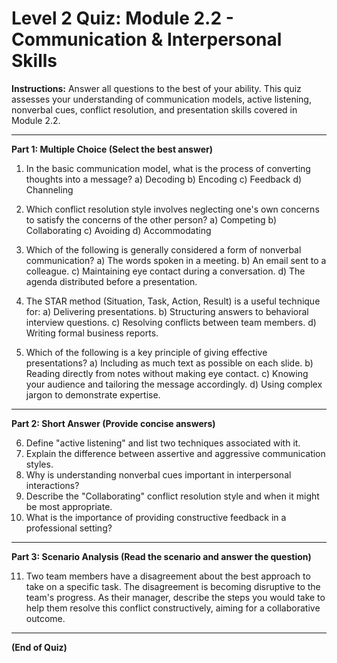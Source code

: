 # Level 2 Quiz: Module 2.2 - Communication & Interpersonal Skills

**Instructions:** Answer all questions to the best of your ability. This quiz assesses your understanding of communication models, active listening, nonverbal cues, conflict resolution, and presentation skills covered in Module 2.2.

---

**Part 1: Multiple Choice (Select the best answer)**

1.  In the basic communication model, what is the process of converting thoughts into a message?
    a) Decoding
    b) Encoding
    c) Feedback
    d) Channeling

2.  Which conflict resolution style involves neglecting one's own concerns to satisfy the concerns of the other person?
    a) Competing
    b) Collaborating
    c) Avoiding
    d) Accommodating

3.  Which of the following is generally considered a form of nonverbal communication?
    a) The words spoken in a meeting.
    b) An email sent to a colleague.
    c) Maintaining eye contact during a conversation.
    d) The agenda distributed before a presentation.

4.  The STAR method (Situation, Task, Action, Result) is a useful technique for:
    a) Delivering presentations.
    b) Structuring answers to behavioral interview questions.
    c) Resolving conflicts between team members.
    d) Writing formal business reports.

5.  Which of the following is a key principle of giving effective presentations?
    a) Including as much text as possible on each slide.
    b) Reading directly from notes without making eye contact.
    c) Knowing your audience and tailoring the message accordingly.
    d) Using complex jargon to demonstrate expertise.

---

**Part 2: Short Answer (Provide concise answers)**

6.  Define "active listening" and list two techniques associated with it.
7.  Explain the difference between assertive and aggressive communication styles.
8.  Why is understanding nonverbal cues important in interpersonal interactions?
9.  Describe the "Collaborating" conflict resolution style and when it might be most appropriate.
10. What is the importance of providing constructive feedback in a professional setting?

---

**Part 3: Scenario Analysis (Read the scenario and answer the question)**

11. Two team members have a disagreement about the best approach to take on a specific task. The disagreement is becoming disruptive to the team's progress. As their manager, describe the steps you would take to help them resolve this conflict constructively, aiming for a collaborative outcome.

---

**(End of Quiz)**